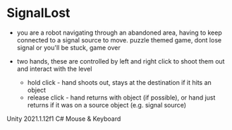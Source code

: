 # SignalLost

- you are a robot navigating through an abandoned area, having to keep connected to a signal source to move. puzzle themed game, dont lose signal or you'll be stuck, game over

- two hands, these are controlled by left and right click to shoot them out and interact with the level
  - hold click - hand shoots out, stays at the destination if it hits an object
  - release click - hand returns with object (if possible), or hand just returns if it was on a source object (e.g. signal source)


Unity 2021.1.12f1
C#
Mouse & Keyboard
